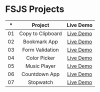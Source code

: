 # FSJS Projects

|  *  |            Project             | Live Demo |
| :-: | :----------------------------: | :-------: |
| 01  | Copy to Clipboard | [Live Demo](https://copy-to-clip-board.netlify.app/)  |
| 02  | Bookmark App | [Live Demo](https://bookmarkmanagerapp.netlify.app/)  |
| 03  | Form Validation | [Live Demo]()  | -->
| 04  | Color Picker | [Live Demo](https://color-select.netlify.app/)  |
| 05  | Music Player | [Live Demo](https://play-songs.netlify.app/)  |
| 06  | Countdown App | [Live Demo](https://reversecounting.netlify.app/)  |
| 07  | Stopwatch | [Live Demo](https://hourglass-stopwatch.netlify.app/)  
